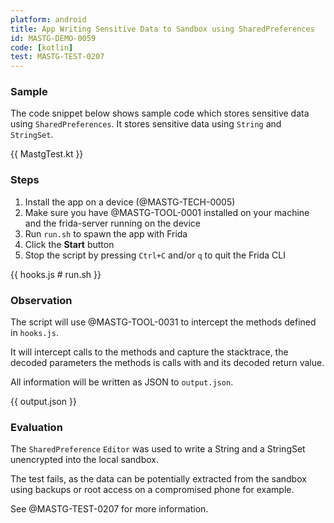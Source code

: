 ```yaml
---
platform: android
title: App Writing Sensitive Data to Sandbox using SharedPreferences
id: MASTG-DEMO-0059
code: [kotlin]
test: MASTG-TEST-0207
---
```


### Sample

The code snippet below shows sample code which stores sensitive data using `SharedPreferences`. It stores sensitive data using `String` and `StringSet`.

{{ MastgTest.kt }}

### Steps

1. Install the app on a device (@MASTG-TECH-0005)
2. Make sure you have @MASTG-TOOL-0001 installed on your machine and the frida-server running on the device
3. Run `run.sh` to spawn the app with Frida
4. Click the **Start** button
5. Stop the script by pressing `Ctrl+C` and/or `q` to quit the Frida CLI

{{ hooks.js # run.sh }}

### Observation

The script will use @MASTG-TOOL-0031 to intercept the methods defined in `hooks.js`.

It will intercept calls to the methods and capture the stacktrace, the decoded parameters the methods is calls with and its decoded return value.

All information will be written as JSON to `output.json`.

{{ output.json }}

### Evaluation

The `SharedPreference` `Editor` was used to write a String and a StringSet unencrypted into the local sandbox.

The test fails, as the data can be potentially extracted from the sandbox using backups or root access on a compromised phone for example.

See @MASTG-TEST-0207 for more information.

